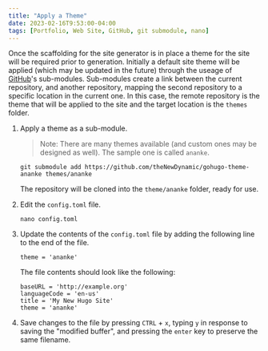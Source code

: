 ```yaml
---
title: "Apply a Theme"
date: 2023-02-16T9:53:00-04:00
tags: [Portfolio, Web Site, GitHub, git submodule, nano]
---
```

Once the scaffolding for the site generator is in place a theme for the site will be required prior to generation.  Initially a default site theme will be applied (which may be updated in the future) through the useage of [GitHub](https://github.com/)'s sub-modules.  Sub-modules create a link between the current repository, and another repository, mapping the second repository to a specific location in the current one.  In this case, the remote repository is the theme that will be applied to the site and the target location is the `themes` folder.

1. Apply a theme as a sub-module.

   > Note: There are many themes available (and custom ones may be designed as well).  The sample one is called `ananke`.

   ```
   git submodule add https://github.com/theNewDynamic/gohugo-theme-ananke themes/ananke
   ```

   The repository will be cloned into the `theme/ananke` folder, ready for use.

1. Edit the `config.toml` file.

   ```
   nano config.toml
   ```

1. Update the contents of the `config.toml` file by adding the following line to the end of the file.

   ```
   theme = 'ananke'
   ```

   The file contents should look like the following:

   ```
   baseURL = 'http://example.org'
   languageCode = 'en-us'
   title = 'My New Hugo Site'
   theme = 'ananke'
   ```

1. Save changes to the file by pressing `CTRL` + `x`, typing `y` in response to saving the "modified buffer", and pressing the `enter` key to preserve the same filename.